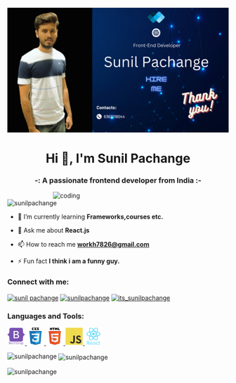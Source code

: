 ![logo](https://github.com/Sunilpachange/Sunilpachange/blob/main/Blue%20and%20White%20Modern%20Business%20Facebook%20Cover%20(1).png)
<h1 align="center">Hi 👋, I'm Sunil Pachange</h1>
<h3 align="center">-: A passionate frontend developer from India :-</h3>

<img align="Right" alt="coding" width="400" src="https://user-images.githubusercontent.com/111846438/194916809-318b0e33-1344-46c1-8b57-9c5502414582.png">


<p align="left"> <img src="https://komarev.com/ghpvc/?username=sunilpachange&label=Profile%20views&color=0e75b6&style=flat" alt="sunilpachange" /> </p>

- 🌱 I’m currently learning **Frameworks,courses etc.**

- 💬 Ask me about **React.js**

- 📫 How to reach me **workh7826@gmail.com**

- ⚡ Fun fact **I think i am a funny guy.**

<h3 align="left">Connect with me:</h3>
<p align="left">
<a href="https://linkedin.com/in/sunil pachange" target="blank"><img align="center" src="https://raw.githubusercontent.com/rahuldkjain/github-profile-readme-generator/master/src/images/icons/Social/linked-in-alt.svg" alt="sunil pachange" height="30" width="40" /></a>
<a href="https://fb.com/sunilpachange" target="blank"><img align="center" src="https://raw.githubusercontent.com/rahuldkjain/github-profile-readme-generator/master/src/images/icons/Social/facebook.svg" alt="sunilpachange" height="30" width="40" /></a>
<a href="https://instagram.com/its_sunilpachange" target="blank"><img align="center" src="https://raw.githubusercontent.com/rahuldkjain/github-profile-readme-generator/master/src/images/icons/Social/instagram.svg" alt="its_sunilpachange" height="30" width="40" /></a>
</p>

<h3 align="left">Languages and Tools:</h3>
<p align="left"> <a href="https://getbootstrap.com" target="_blank" rel="noreferrer"> <img src="https://raw.githubusercontent.com/devicons/devicon/master/icons/bootstrap/bootstrap-plain-wordmark.svg" alt="bootstrap" width="40" height="40"/> </a> <a href="https://www.w3schools.com/css/" target="_blank" rel="noreferrer"> <img src="https://raw.githubusercontent.com/devicons/devicon/master/icons/css3/css3-original-wordmark.svg" alt="css3" width="40" height="40"/> </a> <a href="https://www.w3.org/html/" target="_blank" rel="noreferrer"> <img src="https://raw.githubusercontent.com/devicons/devicon/master/icons/html5/html5-original-wordmark.svg" alt="html5" width="40" height="40"/> </a> <a href="https://developer.mozilla.org/en-US/docs/Web/JavaScript" target="_blank" rel="noreferrer"> <img src="https://raw.githubusercontent.com/devicons/devicon/master/icons/javascript/javascript-original.svg" alt="javascript" width="40" height="40"/> </a> <a href="https://reactjs.org/" target="_blank" rel="noreferrer"> <img src="https://raw.githubusercontent.com/devicons/devicon/master/icons/react/react-original-wordmark.svg" alt="react" width="40" height="40"/> </a> </p>

<p><img align="left" src="https://github-readme-stats.vercel.app/api/top-langs?username=sunilpachange&show_icons=true&locale=en&layout=compact" alt="sunilpachange" /></p>

<p>&nbsp;<img align="center" src="https://github-readme-stats.vercel.app/api?username=sunilpachange&show_icons=true&locale=en" alt="sunilpachange" /></p>

<p><img align="center" src="https://github-readme-streak-stats.herokuapp.com/?user=sunilpachange&" alt="sunilpachange" /></p>

